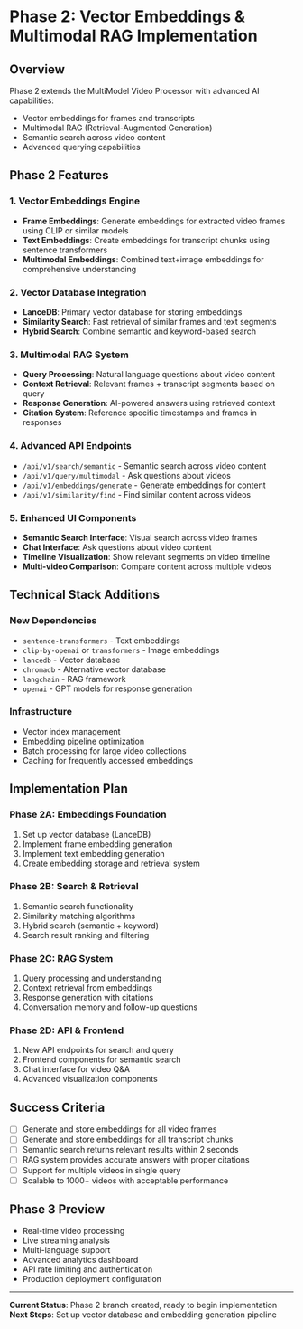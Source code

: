 # Phase 2: Vector Embeddings & Multimodal RAG Implementation

## Overview
Phase 2 extends the MultiModel Video Processor with advanced AI capabilities:
- Vector embeddings for frames and transcripts
- Multimodal RAG (Retrieval-Augmented Generation)
- Semantic search across video content
- Advanced querying capabilities

## Phase 2 Features

### 1. Vector Embeddings Engine
- **Frame Embeddings**: Generate embeddings for extracted video frames using CLIP or similar models
- **Text Embeddings**: Create embeddings for transcript chunks using sentence transformers
- **Multimodal Embeddings**: Combined text+image embeddings for comprehensive understanding

### 2. Vector Database Integration
- **LanceDB**: Primary vector database for storing embeddings
- **Similarity Search**: Fast retrieval of similar frames and text segments
- **Hybrid Search**: Combine semantic and keyword-based search

### 3. Multimodal RAG System
- **Query Processing**: Natural language questions about video content
- **Context Retrieval**: Relevant frames + transcript segments based on query
- **Response Generation**: AI-powered answers using retrieved context
- **Citation System**: Reference specific timestamps and frames in responses

### 4. Advanced API Endpoints
- `/api/v1/search/semantic` - Semantic search across video content
- `/api/v1/query/multimodal` - Ask questions about videos
- `/api/v1/embeddings/generate` - Generate embeddings for content
- `/api/v1/similarity/find` - Find similar content across videos

### 5. Enhanced UI Components
- **Semantic Search Interface**: Visual search across video frames
- **Chat Interface**: Ask questions about video content
- **Timeline Visualization**: Show relevant segments on video timeline
- **Multi-video Comparison**: Compare content across multiple videos

## Technical Stack Additions

### New Dependencies
- `sentence-transformers` - Text embeddings
- `clip-by-openai` or `transformers` - Image embeddings  
- `lancedb` - Vector database
- `chromadb` - Alternative vector database
- `langchain` - RAG framework
- `openai` - GPT models for response generation

### Infrastructure
- Vector index management
- Embedding pipeline optimization
- Batch processing for large video collections
- Caching for frequently accessed embeddings

## Implementation Plan

### Phase 2A: Embeddings Foundation
1. Set up vector database (LanceDB)
2. Implement frame embedding generation
3. Implement text embedding generation
4. Create embedding storage and retrieval system

### Phase 2B: Search & Retrieval
1. Semantic search functionality
2. Similarity matching algorithms
3. Hybrid search (semantic + keyword)
4. Search result ranking and filtering

### Phase 2C: RAG System
1. Query processing and understanding
2. Context retrieval from embeddings
3. Response generation with citations
4. Conversation memory and follow-up questions

### Phase 2D: API & Frontend
1. New API endpoints for search and query
2. Frontend components for semantic search
3. Chat interface for video Q&A
4. Advanced visualization components

## Success Criteria
- [ ] Generate and store embeddings for all video frames
- [ ] Generate and store embeddings for all transcript chunks
- [ ] Semantic search returns relevant results within 2 seconds
- [ ] RAG system provides accurate answers with proper citations
- [ ] Support for multiple videos in single query
- [ ] Scalable to 1000+ videos with acceptable performance

## Phase 3 Preview
- Real-time video processing
- Live streaming analysis
- Multi-language support
- Advanced analytics dashboard
- API rate limiting and authentication
- Production deployment configuration

---

**Current Status**: Phase 2 branch created, ready to begin implementation
**Next Steps**: Set up vector database and embedding generation pipeline

